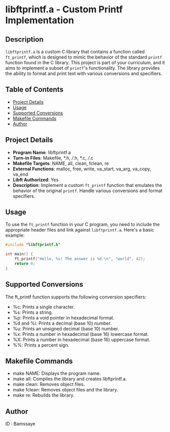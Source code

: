 # libftprintf.a - Custom Printf Implementation

## Description
`libftprintf.a` is a custom C library that contains a function called `ft_printf`, which is designed to mimic the behavior of the standard `printf` function found in the C library. This project is part of your curriculum, and it aims to implement a subset of `printf`'s functionality. The library provides the ability to format and print text with various conversions and specifiers.

## Table of Contents
- [Project Details](#project-details)
- [Usage](#usage)
- [Supported Conversions](#supported-conversions)
- [Makefile Commands](#makefile-commands)
- [Author](#author)


## Project Details
- **Program Name**: libftprintf.a
- **Turn-in Files**: Makefile, *.h, */*.h, *.c, */*.c
- **Makefile Targets**: NAME, all, clean, fclean, re
- **External Functions**: malloc, free, write, va_start, va_arg, va_copy, va_end
- **Libft Authorized**: Yes
- **Description**: Implement a custom `ft_printf` function that emulates the behavior of the original `printf`. Handle various conversions and format specifiers.

## Usage
To use the `ft_printf` function in your C program, you need to include the appropriate header files and link against `libftprintf.a`. Here's a basic example:

```c
#include "libftprintf.h"

int main() {
    ft_printf("Hello, %s! The answer is %d.\n", "world", 42);
    return 0;
}
```
## Supported Conversions

The ft_printf function supports the following conversion specifiers:

* %c: Prints a single character.
* %s: Prints a string.
* %p: Prints a void pointer in hexadecimal format.
* %d and %i: Prints a decimal (base 10) number.
* %u: Prints an unsigned decimal (base 10) number.
* %x: Prints a number in hexadecimal (base 16) lowercase format.
* %X: Prints a number in hexadecimal (base 16) uppercase format.
* %%: Prints a percent sign.

## Makefile Commands

* make NAME: Displays the program name.
* make all: Compiles the library and creates libftprintf.a.
* make clean: Removes object files.
* make fclean: Removes object files and the library.
* make re: Rebuilds the library.

## Author
ID : Bamssaye
